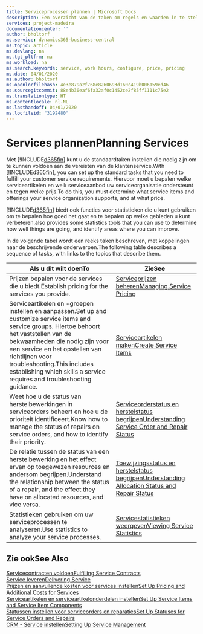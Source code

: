 ```yaml
---
title: Serviceprocessen plannen | Microsoft Docs
description: Een overzicht van de taken om regels en waarden in te stellen om uw servicebeleid en -processen te definiëren.
services: project-madeira
documentationcenter: ''
author: bholtorf
ms.service: dynamics365-business-central
ms.topic: article
ms.devlang: na
ms.tgt_pltfrm: na
ms.workload: na
ms.search.keywords: service, work hours, configure, price, pricing
ms.date: 04/01/2020
ms.author: bholtorf
ms.openlocfilehash: 4e3e879a2f768e8260693d160c419b006159ed46
ms.sourcegitcommit: 88e4b30eaf6fa32af0c1452ce2f85ff1111c75e2
ms.translationtype: HT
ms.contentlocale: nl-NL
ms.lasthandoff: 04/01/2020
ms.locfileid: "3192480"
---
```

# <a name="planning-services"></a><span data-ttu-id="d5309-103">Services plannen</span><span class="sxs-lookup"><span data-stu-id="d5309-103">Planning Services</span></span>
<span data-ttu-id="d5309-104">Met [!INCLUDE[d365fin](includes/d365fin_md.md)] kunt u de standaardtaken instellen die nodig zijn om te kunnen voldoen aan de vereisten van de klantenservice.</span><span class="sxs-lookup"><span data-stu-id="d5309-104">With [!INCLUDE[d365fin](includes/d365fin_md.md)], you can set up the standard tasks that you need to fulfill your customer service requirements.</span></span> <span data-ttu-id="d5309-105">Hiervoor moet u bepalen welke serviceartikelen en welk serviceaanbod uw serviceorganisatie ondersteunt en tegen welke prijs.</span><span class="sxs-lookup"><span data-stu-id="d5309-105">To do this, you must determine what service items and offerings your service organization supports, and at what price.</span></span>   

[!INCLUDE[d365fin](includes/d365fin_md.md)] <span data-ttu-id="d5309-106">biedt ook functies voor statistieken die u kunt gebruiken om te bepalen hoe goed het gaat en te bepalen op welke gebieden u kunt verbeteren.</span><span class="sxs-lookup"><span data-stu-id="d5309-106">also provides some statistics tools that you can use to determine how well things are going, and identify areas where you can improve.</span></span>
  
<span data-ttu-id="d5309-107">In de volgende tabel wordt een reeks taken beschreven, met koppelingen naar de beschrijvende onderwerpen.</span><span class="sxs-lookup"><span data-stu-id="d5309-107">The following table describes a sequence of tasks, with links to the topics that describe them.</span></span>   
  
|<span data-ttu-id="d5309-108">**Als u dit wilt doen**</span><span class="sxs-lookup"><span data-stu-id="d5309-108">**To**</span></span>|<span data-ttu-id="d5309-109">**Zie**</span><span class="sxs-lookup"><span data-stu-id="d5309-109">**See**</span></span>|  
|------------|-------------|  
|<span data-ttu-id="d5309-110">Prijzen bepalen voor de services die u biedt.</span><span class="sxs-lookup"><span data-stu-id="d5309-110">Establish pricing for the services you provide.</span></span>|[<span data-ttu-id="d5309-111">Serviceprijzen beheren</span><span class="sxs-lookup"><span data-stu-id="d5309-111">Managing Service Pricing</span></span>](service-service-price-management.md)|
|<span data-ttu-id="d5309-112">Serviceartikelen en -groepen instellen en aanpassen.</span><span class="sxs-lookup"><span data-stu-id="d5309-112">Set up and customize service items and service groups.</span></span> <span data-ttu-id="d5309-113">Hiertoe behoort het vaststellen van de bekwaamheden die nodig zijn voor een service en het opstellen van richtlijnen voor troubleshooting.</span><span class="sxs-lookup"><span data-stu-id="d5309-113">This includes establishing which skills a service requires and troubleshooting guidance.</span></span>| [<span data-ttu-id="d5309-114">Serviceartikelen maken</span><span class="sxs-lookup"><span data-stu-id="d5309-114">Create Service Items</span></span>](service-how-to-create-service-items.md)|  
|<span data-ttu-id="d5309-115">Weet hoe u de status van herstelbewerkingen in serviceorders beheert en hoe u de prioriteit identificeert.</span><span class="sxs-lookup"><span data-stu-id="d5309-115">Know how to manage the status of repairs on service orders, and how to identify their priority.</span></span>|[<span data-ttu-id="d5309-116">Serviceorderstatus en herstelstatus begrijpen</span><span class="sxs-lookup"><span data-stu-id="d5309-116">Understanding Service Order and Repair Status</span></span>](service-service-order-status-and-repair-status.md)|  
|<span data-ttu-id="d5309-117">De relatie tussen de status van een herstelbewerking en het effect ervan op toegewezen resources en andersom begrijpen.</span><span class="sxs-lookup"><span data-stu-id="d5309-117">Understand the relationship between the status of a repair, and the effect they have on allocated resources, and vice versa.</span></span>|[<span data-ttu-id="d5309-118">Toewijzingsstatus en herstelstatus begrijpen</span><span class="sxs-lookup"><span data-stu-id="d5309-118">Understanding Allocation Status and Repair Status</span></span>](service-allocation-status-and-repair-status.md)|  
|<span data-ttu-id="d5309-119">Statistieken gebruiken om uw serviceprocessen te analyseren.</span><span class="sxs-lookup"><span data-stu-id="d5309-119">Use statistics to analyze your service processes.</span></span> | [<span data-ttu-id="d5309-120">Servicestatistieken weergeven</span><span class="sxs-lookup"><span data-stu-id="d5309-120">Viewing Service Statistics</span></span>](service-service-statistics.md) |

## <a name="see-also"></a><span data-ttu-id="d5309-121">Zie ook</span><span class="sxs-lookup"><span data-stu-id="d5309-121">See Also</span></span>
[<span data-ttu-id="d5309-122">Servicecontracten voldoen</span><span class="sxs-lookup"><span data-stu-id="d5309-122">Fulfilling Service Contracts</span></span>](service-fulfill-service-contracts.md)  
[<span data-ttu-id="d5309-123">Service leveren</span><span class="sxs-lookup"><span data-stu-id="d5309-123">Delivering Service</span></span>](service-deliver-service.md)  
[<span data-ttu-id="d5309-124">Prijzen en aanvullende kosten voor services instellen</span><span class="sxs-lookup"><span data-stu-id="d5309-124">Set Up Pricing and Additional Costs for Services</span></span>](service-how-setup-service-costs-pricing.md)  
[<span data-ttu-id="d5309-125">Serviceartikelen en serviceartikelonderdelen instellen</span><span class="sxs-lookup"><span data-stu-id="d5309-125">Set Up Service Items and Service Item Components</span></span>](service-how-setup-service-items.md)  
[<span data-ttu-id="d5309-126">Statussen instellen voor serviceorders en reparaties</span><span class="sxs-lookup"><span data-stu-id="d5309-126">Set Up Statuses for Service Orders and Repairs</span></span>](service-order-repair-status.md)  
[<span data-ttu-id="d5309-127">CRM - Service instellen</span><span class="sxs-lookup"><span data-stu-id="d5309-127">Setting Up Service Management</span></span>](service-setup-service.md)  

